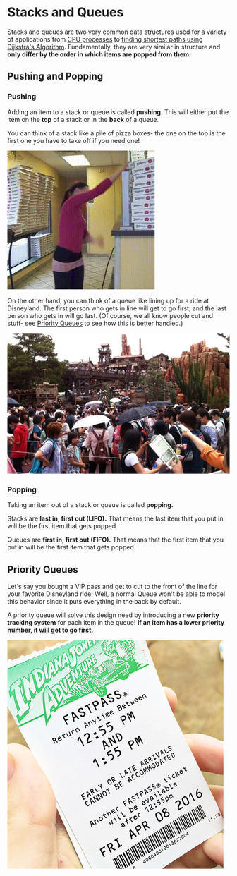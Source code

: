 # Stacks and Queues

Stacks and queues are two very common data structures used for a variety of applications from [CPU processes](https://www.tutorialspoint.com/operating_system/os_processes.htm) to [finding shortest paths using Dijkstra's Algorithm](../../algorithms/shortest-paths/dijkstras-algorithm.md). Fundamentally, they are very similar in structure and **only differ by the order in which items are popped from them**.

## Pushing and Popping

### Pushing

Adding an item to a stack or queue is called **pushing**. This will either put the item on the **top** of a stack or in the **back** of a queue.

You can think of a stack like a pile of pizza boxes- the one on the top is the first one you have to take off if you need one!

![](../../.gitbook/assets/image%20%288%29.png)

On the other hand, you can think of a queue like lining up for a ride at Disneyland. The first person who gets in line will get to go first, and the last person who gets in will go last. \(Of course, we all know people cut and stuff- see [Priority Queues](stacks-and-queues.md#priority-queues) to see how this is better handled.\)

![those lines tho](../../.gitbook/assets/image%20%285%29.png)

### Popping

Taking an item out of a stack or queue is called **popping.**

Stacks are **last in, first out \(LIFO\).** That means the last item that you put in will be the first item that gets popped.

Queues are **first in, first out \(FIFO\).** That means that the first item that you put in will be the first item that gets popped.

## Priority Queues

Let's say you bought a VIP pass and get to cut to the front of the line for your favorite Disneyland ride! Well, a normal Queue won't be able to model this behavior since it puts everything in the back by default.

A priority queue will solve this design need by introducing a new **priority** **tracking system** for each item in the queue! **If an item has a lower priority number, it will get to go first.** 

![gotta grab those fastpasses yEEt &#x1F39F;](../../.gitbook/assets/image%20%2874%29.png)


